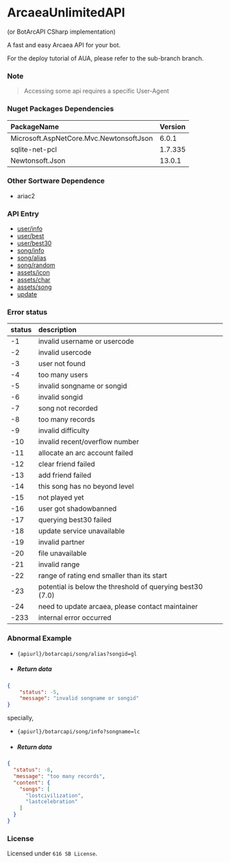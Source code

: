 # ArcaeaUnlimitedAPI

(or BotArcAPI CSharp implementation)

A fast and easy Arcaea API for your bot.

For the deploy tutorial of AUA, please refer to the sub-branch branch.

### Note

> Accessing some api requires a specific User-Agent

### Nuget Packages Dependencies

| PackageName                             | Version |
|:----------------------------------------|:--------|
| Microsoft.AspNetCore.Mvc.NewtonsoftJson | 6.0.1   |
| sqlite-net-pcl                          | 1.7.335 |
| Newtonsoft.Json                         | 13.0.1  |

### Other Sortware Dependence

+ ariac2

### API Entry

+ [user/info](/docs/user/userinfo.md)
+ [user/best](/docs/user/userbest.md)
+ [user/best30](/docs/user/userbest30.md)
+ [song/info](/docs/song/songinfo.md)
+ [song/alias](/docs/song/songalias.md)
+ [song/random](/docs/song/songrandom.md)
+ [assets/icon](/docs/assets/iconassets.md)
+ [assets/char](/docs/assets/charassets.md)
+ [assets/song](/docs/assets/songassets.md)
+ [update](/docs/others/update.md)

### Error status

| status | description                                               |
|:-------|:----------------------------------------------------------|
| -1     | invalid username or usercode                              |  
| -2     | invalid usercode                                          |  
| -3     | user not found                                            |  
| -4     | too many users                                            |  
| -5     | invalid songname or songid                                |  
| -6     | invalid songid                                            |  
| -7     | song not recorded                                         |  
| -8     | too many records                                          |  
| -9     | invalid difficulty                                        |  
| -10    | invalid recent/overflow number                            |  
| -11    | allocate an arc account failed                            |  
| -12    | clear friend failed                                       |  
| -13    | add friend failed                                         |  
| -14    | this song has no beyond level                             |  
| -15    | not played yet                                            |  
| -16    | user got shadowbanned                                     |
| -17    | querying best30 failed                                    |  
| -18    | update service unavailable                                |  
| -19    | invalid partner                                           |  
| -20    | file unavailable                                          |  
| -21    | invalid range                                             | 
| -22    | range of rating end smaller than its start                |
| -23    | potential is below the threshold of querying best30 (7.0) |  
| -24    | need to update arcaea, please contact maintainer          |  
| -233   | internal error occurred                                   |  

### Abnormal Example

+ `{apiurl}/botarcapi/song/alias?songid=gl`

+ ##### Return data

```json
{
    "status": -5,
    "message": "invalid songname or songid"
}
```

specially,

+ `{apiurl}/botarcapi/song/info?songname=lc`

+ ##### Return data

```json
{
  "status": -8,
  "message": "too many records",
  "content": {
    "songs": [
      "lostcivilization",
      "lastcelebration"
    ]
  }
}
```

### License

Licensed under `616 SB License`.

